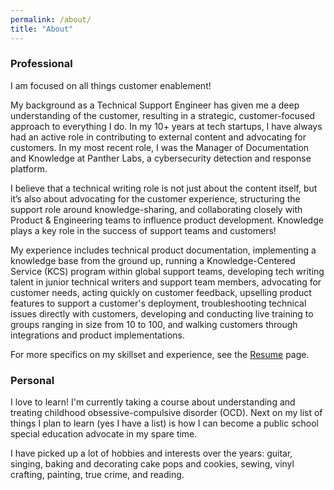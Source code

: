 ```yaml
---
permalink: /about/
title: "About"
---
```

### Professional
I am focused on all things customer enablement!  

My background as a Technical Support Engineer has given me a deep understanding of the customer, resulting in a strategic, customer-focused approach to everything I do. In my 10+ years at tech startups, I have always had an active role in contributing to external content and advocating for customers. In my most recent role, I was the Manager of Documentation and Knowledge at Panther Labs, a cybersecurity detection and response platform.  

I believe that a technical writing role is not just about the content itself, but it’s also about advocating for the customer experience, structuring the support role around knowledge-sharing, and collaborating closely with Product & Engineering teams to influence product development. Knowledge plays a key role in the success of support teams and customers!


My experience includes technical product documentation, implementing a knowledge base from the ground up, running a Knowledge-Centered Service (KCS) program within global support teams, developing tech writing talent in junior technical writers and support team members, advocating for customer needs, acting quickly on customer feedback, upselling product features to support a customer's deployment, troubleshooting technical issues directly with customers, developing and conducting live training to groups ranging in size from 10 to 100, and walking customers through integrations and product implementations. 

For more specifics on my skillset and experience, see the [Resume](https://s-stumbo.github.io/s-stumbo/resume) page.

### Personal
I love to learn! I'm currently taking a course about understanding and treating childhood obsessive-compulsive disorder (OCD). Next on my list of things I plan to learn (yes I have a list) is how I can become a public school special education advocate in my spare time. 

I have picked up a lot of hobbies and interests over the years: guitar, singing, baking and decorating cake pops and cookies, sewing, vinyl crafting, painting, true crime, and reading.
